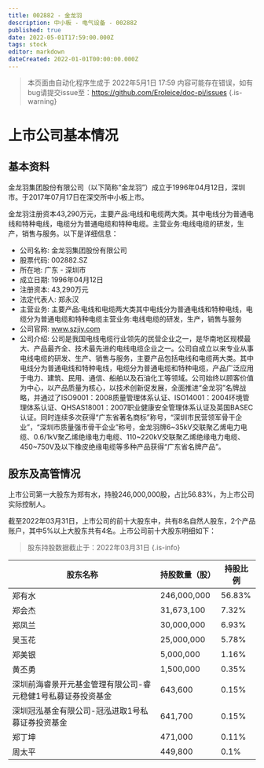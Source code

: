 ```yaml
---
title: 002882 - 金龙羽
description: 中小板 - 电气设备 - 002882
published: true
date: 2022-05-01T17:59:00.000Z
tags: stock
editor: markdown
dateCreated: 2022-01-01T00:00:00.000Z
---
```


> 本页面由自动化程序生成于 2022年5月1日 17:59
> 内容可能存在错误，如有bug请提交issue至：https://github.com/Eroleice/doc-pi/issues
{.is-warning}

# 上市公司基本情况

## 基本资料

金龙羽集团股份有限公司（以下简称“金龙羽”）成立于1996年04月12日，深圳市。于2017年07月17日在深交所中小板上市。

金龙羽注册资本43,290万元，主要产品:电线和电缆两大类。其中电线分为普通电线和特种电线，电缆分为普通电缆和特种电缆。主营业务:电线电缆的研发，生产，销售与服务。以下是详细信息：

- 公司名称: 金龙羽集团股份有限公司
- 股票代码: 002882.SZ
- 所在地: 广东 - 深圳市
- 成立日期: 1996年04月12日
- 注册资本: 43,290万元
- 法定代表人: 郑永汉
- 主营业务: 主要产品:电线和电缆两大类其中电线分为普通电线和特种电线，电缆分为普通电缆和特种电缆主营业务:电线电缆的研发，生产，销售与服务
- 公司官网: www.szjiy.com
- 公司介绍: 公司是我国电线电缆行业领先的民营企业之一，是华南地区规模最大、产品最齐全、技术最先进的电线电缆企业之一。公司自成立以来专业从事电线电缆的研发、生产、销售与服务，主要产品包括电线和电缆两大类。其中电线分为普通电线和特种电线，电缆分为普通电缆和特种电缆，产品广泛应用于电力、建筑、民用、通信、船舶以及石油化工等领域。公司始终以顾客价值为中心，以产品质量为核心，以技术创新促发展，全面推进“金龙羽”名牌战略，并通过了ISO9001：2008质量管理体系认证、ISO14001：2004环境管理体系认证、QHSAS18001：2007职业健康安全管理体系认证及英国BASEC认证。同时连续多次获得“广东省著名商标”称号，“深圳市民营领军骨干企业”，“深圳市质量强市骨干企业”称号，金龙羽牌6~35kV交联聚乙烯电力电缆、0.6/1kV聚乙烯绝缘电力电缆、110~220kV交联聚乙烯绝缘电力电缆、450~750V及以下橡皮绝缘电缆等多种产品获得“广东省名牌产品”。


## 股东及高管情况

上市公司第一大股东为郑有水，持股246,000,000股，占比56.83%，为上市公司实际控制人。

截至2022年03月31日，上市公司的前十大股东中，共有8名自然人股东，2个产品账户，其中5%以上大股东共有4名。上市公司前十大股东明细如下：

> 股东持股数据截止于：2022年03月31日
{.is-info}

| 股东名称 | 持股数量（股） | 持股比例 |
| --- | --- | --- |
| 郑有水 | 246,000,000 | 56.83% |
| 郑会杰 | 31,673,100 | 7.32% |
| 郑凤兰 | 30,000,000 | 6.93% |
| 吴玉花 | 25,000,000 | 5.78% |
| 郑美银 | 5,000,000 | 1.16% |
| 黄丕勇 | 1,500,000 | 0.35% |
| 深圳前海睿景开元基金管理有限公司-睿元稳健1号私募证券投资基金 | 643,600 | 0.15% |
| 深圳冠泓基金有限公司-冠泓进取1号私募证券投资基金 | 641,700 | 0.15% |
| 郑丁坤 | 471,000 | 0.11% |
| 周太平 | 449,800 | 0.1% |




